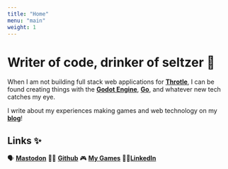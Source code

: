 ```yaml
---
title: "Home"
menu: "main"
weight: 1
---
```


# Writer of code, drinker of seltzer 🥤

When I am not building full stack web applications for **[Throtle](https://throtle.io/)**, I can be found creating things with the **[Godot Engine](https://godotengine.org/)**, **[Go](https://go.dev)**, and whatever new tech catches my eye.

I write about my experiences making games and web technology on my **[blog](/blog)**!

## Links ✨

🗣️ **[Mastodon](https://mastodon.gamedev.place/@kevinyoung)**
  👨‍💻 **[Github](https://github.com/KevinStirling/)**
  🎮 **[My Games](https://necrokev.itch.io/)**
  👨‍💼**[LinkedIn](https://www.linkedin.com/in/kevin-young-5a6386b0/)**
